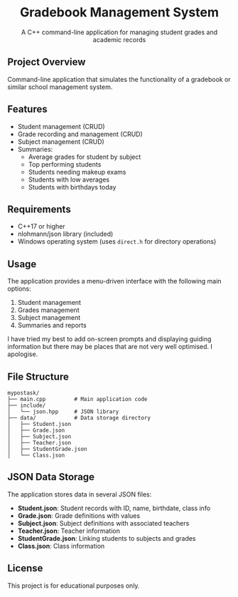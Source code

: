 <h1 align="center">Gradebook Management System</h1>

<p align="center">
  A C++ command-line application for managing student grades and academic records
</p>

<h2>Project Overview</h2>
<p>Command-line application that simulates the functionality of a gradebook or similar school management system.</p>

<h2>Features</h2>
<ul>
  <li>Student management (CRUD)</li>
  <li>Grade recording and management (CRUD) </li>
  <li>Subject management (CRUD) </li>
  <li>Summaries:
    <ul>
      <li>Average grades for student by subject</li>
      <li>Top performing students</li>
      <li>Students needing makeup exams</li>
      <li>Students with low averages</li>
      <li>Students with birthdays today</li>
    </ul>
  </li>
</ul>

<h2>Requirements</h2>
<ul>
  <li>C++17 or higher</li>
  <li>nlohmann/json library (included)</li>
  <li>Windows operating system (uses <code>direct.h</code> for directory operations)</li>
</ul>


<h2>Usage</h2>
<p>The application provides a menu-driven interface with the following main options:</p>
<ol>
  <li>Student management</li>
  <li>Grades management</li>
  <li>Subject management</li>
  <li>Summaries and reports</li>
</ol>
<p>I have tried my best to add on-screen prompts and displaying guiding information but there may be places that are not very well optimised. I apologise.</p>

<h2>File Structure</h2>
<pre><code>mypostask/
├── main.cpp         # Main application code
├── include/
│   └── json.hpp     # JSON library
├── data/            # Data storage directory
│   ├── Student.json
│   ├── Grade.json
│   ├── Subject.json
│   ├── Teacher.json
│   ├── StudentGrade.json
│   └── Class.json</code></pre>

<h2>JSON Data Storage</h2>
<p>The application stores data in several JSON files:</p>
<ul>
  <li><strong>Student.json</strong>: Student records with ID, name, birthdate, class info</li>
  <li><strong>Grade.json</strong>: Grade definitions with values</li>
  <li><strong>Subject.json</strong>: Subject definitions with associated teachers</li>
  <li><strong>Teacher.json</strong>: Teacher information</li>
  <li><strong>StudentGrade.json</strong>: Linking students to subjects and grades</li>
  <li><strong>Class.json</strong>: Class information</li>
</ul>

<h2>License</h2>
<p>This project is for educational purposes only.</p>
